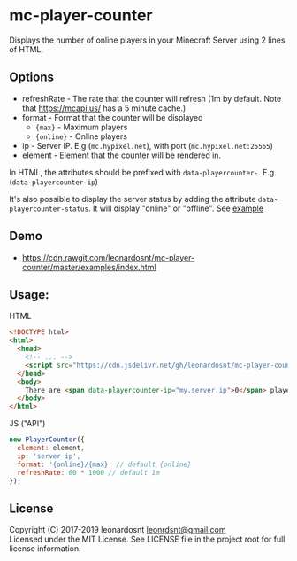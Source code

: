 # mc-player-counter

Displays the number of online players in your Minecraft Server using 2 lines of HTML.

## Options
  - refreshRate - The rate that the counter will refresh (1m by default. Note that https://mcapi.us/ has a 5 minute cache.)
  - format - Format that the counter will be displayed
    - `{max}` - Maximum players
    - `{online}` - Online players
  - ip - Server IP. E.g (`mc.hypixel.net`), with port (`mc.hypixel.net:25565`)
  - element - Element that the counter will be rendered in.

In HTML, the attributes should be prefixed with `data-playercounter-`. E.g (`data-playercounter-ip`)

It's also possible to display the server status by adding the attribute `data-playercounter-status`. It will display "online" or "offline".
See [example](examples/index.html#L12)

## Demo
- https://cdn.rawgit.com/leonardosnt/mc-player-counter/master/examples/index.html

## Usage:

HTML
```html
<!DOCTYPE html>
<html>
  <head>
    <!-- ... -->
    <script src="https://cdn.jsdelivr.net/gh/leonardosnt/mc-player-counter/dist/mc-player-counter.min.js"></script>
  </head>
  <body>
    There are <span data-playercounter-ip="my.server.ip">0</span> players online on my server.
  </body>
</html>
```

JS ("API")
```javascript
new PlayerCounter({
  element: element,
  ip: 'server ip',
  format: '{online}/{max}' // default {online}
  refreshRate: 60 * 1000 // default 1m
});
```

## License

Copyright (C) 2017-2019 leonardosnt <leonrdsnt@gmail.com>  
Licensed under the MIT License. See LICENSE file in the project root for full license information.
